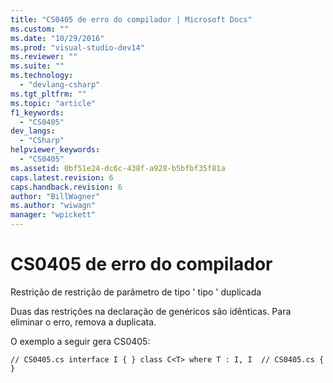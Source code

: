 ```yaml
---
title: "CS0405 de erro do compilador | Microsoft Docs"
ms.custom: ""
ms.date: "10/29/2016"
ms.prod: "visual-studio-dev14"
ms.reviewer: ""
ms.suite: ""
ms.technology: 
  - "devlang-csharp"
ms.tgt_pltfrm: ""
ms.topic: "article"
f1_keywords: 
  - "CS0405"
dev_langs: 
  - "CSharp"
helpviewer_keywords: 
  - "CS0405"
ms.assetid: 0bf51e24-dc6c-438f-a928-b5bfbf35f81a
caps.latest.revision: 6
caps.handback.revision: 6
author: "BillWagner"
ms.author: "wiwagn"
manager: "wpickett"
---
```

# CS0405 de erro do compilador
Restrição de restrição de parâmetro de tipo ' tipo ' duplicada  
  
 Duas das restrições na declaração de genéricos são idênticas. Para eliminar o erro, remova a duplicata.  
  
 O exemplo a seguir gera CS0405:  
  
```  
// CS0405.cs interface I { } class C<T> where T : I, I  // CS0405.cs { }  
```